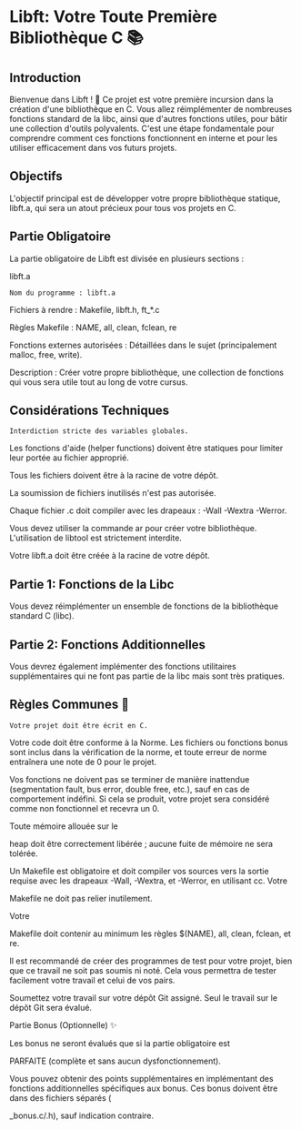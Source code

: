 # Libft: Votre Toute Première Bibliothèque C 📚

## Introduction

Bienvenue dans Libft ! 🚀 Ce projet est votre première incursion dans la création d'une bibliothèque en C. Vous allez réimplémenter de nombreuses fonctions standard de la libc, ainsi que d'autres fonctions utiles, pour bâtir une collection d'outils polyvalents. C'est une étape fondamentale pour comprendre comment ces fonctions fonctionnent en interne et pour les utiliser efficacement dans vos futurs projets.

## Objectifs

L'objectif principal est de développer votre propre bibliothèque statique, libft.a, qui sera un atout précieux pour tous vos projets en C.

## Partie Obligatoire

La partie obligatoire de Libft est divisée en plusieurs sections :

libft.a 

    Nom du programme : libft.a 

Fichiers à rendre : Makefile, libft.h, ft_*.c 

Règles Makefile : NAME, all, clean, fclean, re 

Fonctions externes autorisées : Détaillées dans le sujet (principalement malloc, free, write).

Description : Créer votre propre bibliothèque, une collection de fonctions qui vous sera utile tout au long de votre cursus.

## Considérations Techniques 

    Interdiction stricte des variables globales. 

Les fonctions d'aide (helper functions) doivent être statiques pour limiter leur portée au fichier approprié. 

Tous les fichiers doivent être à la racine de votre dépôt. 

La soumission de fichiers inutilisés n'est pas autorisée. 

Chaque fichier .c doit compiler avec les drapeaux : -Wall -Wextra -Werror. 

Vous devez utiliser la commande ar pour créer votre bibliothèque. L'utilisation de libtool est strictement interdite. 

Votre libft.a doit être créée à la racine de votre dépôt. 

## Partie 1: Fonctions de la Libc 

Vous devez réimplémenter un ensemble de fonctions de la bibliothèque standard C (libc).


## Partie 2: Fonctions Additionnelles 

Vous devrez également implémenter des fonctions utilitaires supplémentaires qui ne font pas partie de la libc mais sont très pratiques. 

## Règles Communes 🤝

    Votre projet doit être écrit en C. 

Votre code doit être conforme à la Norme. Les fichiers ou fonctions bonus sont inclus dans la vérification de la norme, et toute erreur de norme entraînera une note de 0 pour le projet. 

Vos fonctions ne doivent pas se terminer de manière inattendue (segmentation fault, bus error, double free, etc.), sauf en cas de comportement indéfini. Si cela se produit, votre projet sera considéré comme non fonctionnel et recevra un 0. 

Toute mémoire allouée sur le 

heap doit être correctement libérée ; aucune fuite de mémoire ne sera tolérée. 

Un Makefile est obligatoire et doit compiler vos sources vers la sortie requise avec les drapeaux -Wall, -Wextra, et -Werror, en utilisant cc. Votre 

Makefile ne doit pas relier inutilement. 

Votre 

Makefile doit contenir au minimum les règles $(NAME), all, clean, fclean, et re. 

Il est recommandé de créer des programmes de test pour votre projet, bien que ce travail ne soit pas soumis ni noté. Cela vous permettra de tester facilement votre travail et celui de vos pairs. 

Soumettez votre travail sur votre dépôt Git assigné. Seul le travail sur le dépôt Git sera évalué. 

Partie Bonus (Optionnelle) ✨

Les bonus ne seront évalués que si la partie obligatoire est 

PARFAITE (complète et sans aucun dysfonctionnement). 

Vous pouvez obtenir des points supplémentaires en implémentant des fonctions additionnelles spécifiques aux bonus. Ces bonus doivent être dans des fichiers séparés (

_bonus.c/.h), sauf indication contraire. 
